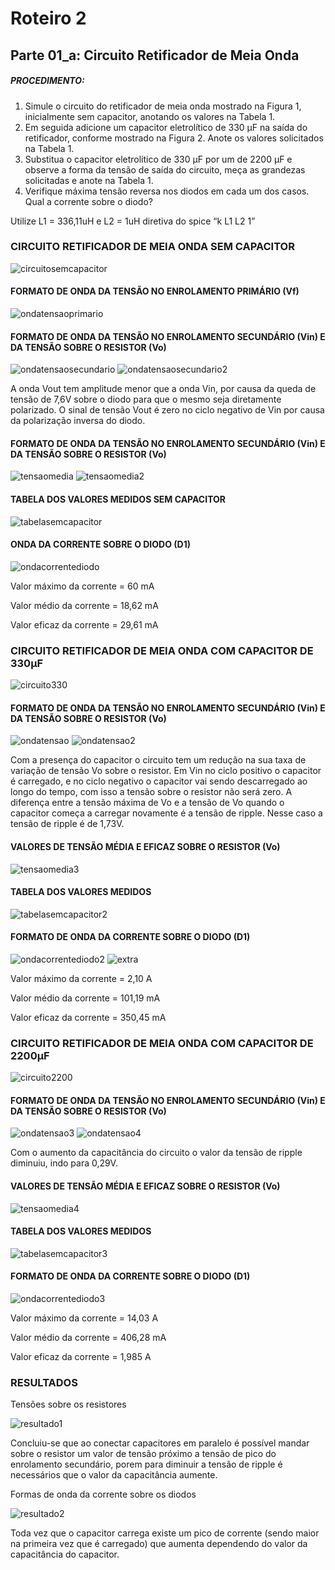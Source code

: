 # Roteiro 2

## Parte 01_a: Circuito Retificador de Meia Onda

##### PROCEDIMENTO:

1. Simule o circuito do retificador de meia onda mostrado na Figura 1, inicialmente sem capacitor, anotando os valores na Tabela 1.
2. Em seguida adicione um capacitor eletrolítico de 330 µF na saída do retificador, conforme mostrado na Figura 2. Anote os valores solicitados na Tabela 1.
3. Substitua o capacitor eletrolítico de 330 µF por um de 2200 µF e observe a forma da tensão de saída do circuito, meça as grandezas solicitadas e anote na Tabela 1.
4. Verifique máxima tensão reversa nos diodos em cada um dos casos. Qual a corrente sobre o diodo?

Utilize L1 = 336,11uH e L2 = 1uH diretiva do spice “k L1 L2 1”

### CIRCUITO RETIFICADOR DE MEIA ONDA SEM CAPACITOR

![circuitosemcapacitor](/resources/imagens/relatorio2/parte1a/circuitosemcapacitor.png)

#### FORMATO DE ONDA DA TENSÃO NO ENROLAMENTO PRIMÁRIO (Vf)

![ondatensaoprimario](/resources/imagens/relatorio2/parte1a/ondatensaoprimario.png)

#### FORMATO DE ONDA DA TENSÃO NO ENROLAMENTO SECUNDÁRIO (Vin) E DA TENSÃO SOBRE O RESISTOR (Vo)

![ondatensaosecundario](/resources/imagens/relatorio2/parte1a/ondatensaosecundario.png)
![ondatensaosecundario2](/resources/imagens/relatorio2/parte1a/ondatensaosecundario2.png)

A onda Vout tem amplitude menor que a onda Vin, por causa da queda de tensão de 7,6V sobre o diodo para que o mesmo seja diretamente polarizado. O sinal de tensão Vout é zero no ciclo negativo de Vin por causa da polarização inversa do diodo.

#### FORMATO DE ONDA DA TENSÃO NO ENROLAMENTO SECUNDÁRIO (Vin) E DA TENSÃO SOBRE O RESISTOR (Vo)

![tensaomedia](/resources/imagens/relatorio2/parte1a/tensaomedia.png)
![tensaomedia2](/resources/imagens/relatorio2/parte1a/tensaomedia2.png)

#### TABELA DOS VALORES MEDIDOS SEM CAPACITOR

![tabelasemcapacitor](/resources/imagens/relatorio2/parte1a/tabelasemcapacitor.png)

#### ONDA DA CORRENTE SOBRE O DIODO (D1)

![ondacorrentediodo](/resources/imagens/relatorio2/parte1a/ondacorrentediodo.png)

Valor máximo da corrente = 60 mA

Valor médio da corrente = 18,62 mA

Valor eficaz da corrente = 29,61 mA

### CIRCUITO RETIFICADOR DE MEIA ONDA COM CAPACITOR DE 330μF

![circuito330](/resources/imagens/relatorio2/parte1a/circuito330.png)

#### FORMATO DE ONDA DA TENSÃO NO ENROLAMENTO SECUNDÁRIO (Vin) E DA TENSÃO SOBRE O RESISTOR (Vo)

![ondatensao](/resources/imagens/relatorio2/parte1a/ondatensao.png)
![ondatensao2](/resources/imagens/relatorio2/parte1a/ondatensao2.png)

Com a presença do capacitor o circuito tem um redução na sua taxa de variação de tensão Vo sobre o resistor. Em Vin no ciclo positivo o capacitor é carregado, e no ciclo negativo o capacitor vai sendo descarregado ao longo do tempo, com isso a tensão sobre o resistor não será zero. A diferença entre a tensão máxima de Vo e a tensão de Vo quando o capacitor começa a carregar novamente é a tensão de ripple. Nesse caso a tensão de ripple é de 1,73V.

#### VALORES DE TENSÃO MÉDIA E EFICAZ SOBRE O RESISTOR (Vo)

![tensaomedia3](/resources/imagens/relatorio2/parte1a/tensaomedia3.png)

#### TABELA DOS VALORES MEDIDOS

![tabelasemcapacitor2](/resources/imagens/relatorio2/parte1a/tabelasemcapacitor2.png)

#### FORMATO DE ONDA DA CORRENTE SOBRE O DIODO (D1)

![ondacorrentediodo2](/resources/imagens/relatorio2/parte1a/ondacorrentediodo2.png)
![extra](/resources/imagens/relatorio2/parte1a/extra.png)

Valor máximo da corrente = 2,10 A

Valor médio da corrente = 101,19 mA

Valor eficaz da corrente = 350,45 mA

### CIRCUITO RETIFICADOR DE MEIA ONDA COM CAPACITOR DE 2200μF

![circuito2200](/resources/imagens/relatorio2/parte1a/circuito2200.png)

#### FORMATO DE ONDA DA TENSÃO NO ENROLAMENTO SECUNDÁRIO (Vin) E DA TENSÃO SOBRE O RESISTOR (Vo)

![ondatensao3](/resources/imagens/relatorio2/parte1a/ondatensao3.png)
![ondatensao4](/resources/imagens/relatorio2/parte1a/ondatensao4.png)

Com o aumento da capacitância do circuito o valor da tensão de ripple diminuiu, indo para 0,29V.

#### VALORES DE TENSÃO MÉDIA E EFICAZ SOBRE O RESISTOR (Vo)

![tensaomedia4](/resources/imagens/relatorio2/parte1a/tensaomedia4.png)

#### TABELA DOS VALORES MEDIDOS

![tabelasemcapacitor3](/resources/imagens/relatorio2/parte1a/tabelasemcapacitor3.png)

#### FORMATO DE ONDA DA CORRENTE SOBRE O DIODO (D1)

![ondacorrentediodo3](/resources/imagens/relatorio2/parte1a/ondacorrentediodo3.png)

Valor máximo da corrente = 14,03 A

Valor médio da corrente = 406,28 mA

Valor eficaz da corrente = 1,985 A

### RESULTADOS

Tensões sobre os resistores

![resultado1](/resources/imagens/relatorio2/parte1a/resultado1.png)

Concluiu-se que ao conectar capacitores em paralelo é possível mandar sobre o resistor um valor de tensão próximo a tensão de pico do enrolamento secundário, porem para diminuir a tensão de ripple é necessários que o valor da capacitância aumente.

Formas de onda da corrente sobre os diodos

![resultado2](/resources/imagens/relatorio2/parte1a/resultado2.png)

Toda vez que o capacitor carrega existe um pico de corrente (sendo maior na primeira vez que é carregado) que aumenta dependendo do valor da capacitância do capacitor.
